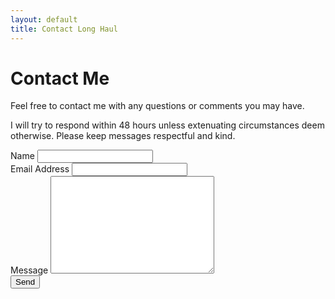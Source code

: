 ```yaml
---
layout: default
title: Contact Long Haul
---
```


<div id="contact">
  <h1 class="pageTitle">Contact Me</h1>
  <div class="contactContent">
    <p class="intro"> Feel free to contact me with any questions or comments you may have.</p>
    <p> I will try to respond within 48 hours unless extenuating circumstances deem otherwise. Please keep messages respectful and kind.</p>
  </div>
  <form action="https://formspree.io/andrewgao22@gmail.com" method="POST" />
    <label for="name">Name</label>
    <input type="text" id="name" name="name" class="full-width"><br>
    <label for="email">Email Address</label>
    <input type="email" id="email" name="_replyto" class="full-width"><br>
    <label for="message">Message</label>
    <textarea name="message" id="message" cols="30" rows="10" class="full-width"></textarea><br>
    <input type="submit" value="Send" class="button">
  </form>
</div>
